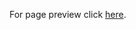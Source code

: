 For page preview click [here](https://html-preview.github.io/?url=https://github.com/BeanBooy/TankMonitoring/blob/main/index.html).
